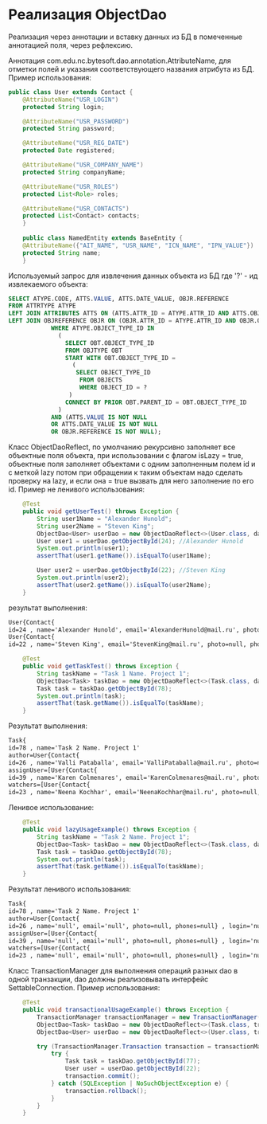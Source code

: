 # Реализация ObjectDao

Реализация через аннотации и вставку данных из БД в помеченные аннотацией поля, через рефлексию.

Аннотация com.edu.nc.bytesoft.dao.annotation.AttributeName, для отметки полей и указания соответствующего названия атрибута из БД.
Пример использования:
```java
public class User extends Contact {
    @AttributeName("USR_LOGIN")
    protected String login;

    @AttributeName("USR_PASSWORD")
    protected String password;

    @AttributeName("USR_REG_DATE")
    protected Date registered;

    @AttributeName("USR_COMPANY_NAME")
    protected String companyName;

    @AttributeName("USR_ROLES")
    protected List<Role> roles;

    @AttributeName("USR_CONTACTS")
    protected List<Contact> contacts;
    }
    
    public class NamedEntity extends BaseEntity {
    @AttributeName({"AIT_NAME", "USR_NAME", "ICN_NAME", "IPN_VALUE"})
    protected String name;
    }
```

Используемый запрос для извлечения данных объекта из БД где '?' - ид извлекаемого объекта:
```sql
SELECT ATYPE.CODE, ATTS.VALUE, ATTS.DATE_VALUE, OBJR.REFERENCE
FROM ATTRTYPE ATYPE
LEFT JOIN ATTRIBUTES ATTS ON (ATTS.ATTR_ID = ATYPE.ATTR_ID AND ATTS.OBJECT_ID = ?)
LEFT JOIN OBJREFERENCE OBJR ON (OBJR.ATTR_ID = ATYPE.ATTR_ID AND OBJR.OBJECT_ID = ?)
            WHERE ATYPE.OBJECT_TYPE_ID IN 
              (
                SELECT OBT.OBJECT_TYPE_ID
                FROM OBJTYPE OBT
                START WITH OBT.OBJECT_TYPE_ID = 
                  (
                   SELECT OBJECT_TYPE_ID
                    FROM OBJECTS
                    WHERE OBJECT_ID = ?
                 )
                CONNECT BY PRIOR OBT.PARENT_ID = OBT.OBJECT_TYPE_ID
              )
            AND (ATTS.VALUE IS NOT NULL 
            OR ATTS.DATE_VALUE IS NOT NULL
            OR OBJR.REFERENCE IS NOT NULL);
```

Класс ObjectDaoReflect, по умолчанию рекурсивно заполняет все объектные поля объекта, при использовании с флагом isLazy = true, объектные поля заполняет объектами с одним заполненным полем id и с меткой lazy потом при обращении к таким объектам надо сделать проверку на lazy, и если она = true вызвать для него заполнение по его id. Пример не ленивого использования:
```java
    @Test
    public void getUserTest() throws Exception {
        String user1Name = "Alexander Hunold";
        String user2Name = "Steven King";
        ObjectDao<User> userDao = new ObjectDaoReflect<>(User.class, dataSource.getConnection());
        User user1 = userDao.getObjectById(24); //Alexander Hunold
        System.out.println(user1);
        assertThat(user1.getName()).isEqualTo(user1Name);

        User user2 = userDao.getObjectById(22); //Steven King
        System.out.println(user2);
        assertThat(user2.getName()).isEqualTo(user2Name);
    }
```

результат выполнения:
``` tex
User{Contact{
id=24 , name='Alexander Hunold', email='AlexanderHunold@mail.ru', photo=null, phones=[+3085410111]} , login='Alexander', password='Hunold', registered=Sun May 16 00:00:00 EEST 1999, companyName='null', roles=[ROLE_PROJECT_MANAGER], contacts=null} 
User{Contact{
id=22 , name='Steven King', email='StevenKing@mail.ru', photo=null, phones=[+3085411111]} , login='Steven', password='King', registered=Fri Jan 01 00:00:00 EET 1999, companyName='null', roles=[ROLE_PROJECT_MANAGER, ROLE_CUSTOMER], contacts=null} 

```

```java
    @Test
    public void getTaskTest() throws Exception {
        String taskName = "Task 1 Name. Project 1";
        ObjectDao<Task> taskDao = new ObjectDaoReflect<>(Task.class, dataSource.getConnection());
        Task task = taskDao.getObjectById(78);
        System.out.println(task);
        assertThat(task.getName()).isEqualTo(taskName);
    }
```
Результат выполнения:
```tex
Task{
id=78 , name='Task 2 Name. Project 1'
author=User{Contact{
id=26 , name='Valli Pataballa', email='ValliPataballa@mail.ru', photo=null, phones=[+3085410111]} , login='Valli', password='Pataballa', registered=Fri Aug 12 00:00:00 EEST 1994, companyName='null', roles=[ROLE_TEAM_LEAD], contacts=null} , createdDate=Thu Oct 16 00:00:00 EEST 2014, description='Second task for Module 1', status=STATUS_CLOSED, deadlineDate=Mon Nov 16 00:00:00 EET 2015, completedDate=null
assignUser=[User{Contact{
id=39 , name='Karen Colmenares', email='KarenColmenares@mail.ru', photo=null, phones=[+3085410111]} , login='Karen', password='Colmenares', registered=Wed Dec 27 00:00:00 EET 2000, companyName='null', roles=[ROLE_DEVELOPER], contacts=null} ], priority=4, 
watchers=[User{Contact{
id=23 , name='Neena Kochhar', email='NeenaKochhar@mail.ru', photo=null, phones=[+3085410111]} , login='Neena', password='Kochhar', registered=Thu Apr 01 00:00:00 EEST 1999, companyName='null', roles=[ROLE_PROJECT_MANAGER], contacts=null} ], comments=null, parentTask=null} 
```

Ленивое использование:
```java
    @Test
    public void lazyUsageExample() throws Exception {
        String taskName = "Task 2 Name. Project 1";
        ObjectDao<Task> taskDao = new ObjectDaoReflect<>(Task.class, dataSource.getConnection(), true);
        Task task = taskDao.getObjectById(78);
        System.out.println(task);
        assertThat(task.getName()).isEqualTo(taskName);
    }
```

Результат ленивого использования:
```tex
Task{
id=78 , name='Task 2 Name. Project 1'
author=User{Contact{
id=26 , name='null', email='null', photo=null, phones=null} , login='null', password='null', registered=null, companyName='null', roles=null, contacts=null} , createdDate=Thu Oct 16 00:00:00 EEST 2014, description='Second task for Module 1', status=STATUS_CLOSED, deadlineDate=Mon Nov 16 00:00:00 EET 2015, completedDate=null
assignUser=[User{Contact{
id=39 , name='null', email='null', photo=null, phones=null} , login='null', password='null', registered=null, companyName='null', roles=null, contacts=null} ], priority=4,
watchers=[User{Contact{
id=23 , name='null', email='null', photo=null, phones=null} , login='null', password='null', registered=null, companyName='null', roles=null, contacts=null} ], comments=null, parentTask=null} 
```

Класс TransactionManager для выполнения операций разных dao в одной транзакции, dao должны реализовывать интерфейс SettableConnection.
Пример использования:
```java
    @Test
    public void transactionalUsageExample() throws Exception {
        TransactionManager transactionManager = new TransactionManager();
        ObjectDao<Task> taskDao = new ObjectDaoReflect<>(Task.class, transactionManager);
        ObjectDao<User> userDao = new ObjectDaoReflect<>(User.class, transactionManager);

        try (TransactionManager.Transaction transaction = transactionManager.startTransaction()) {
            try {
                Task task = taskDao.getObjectById(77);
                User user = userDao.getObjectById(22);
                transaction.commit();
            } catch (SQLException | NoSuchObjectException e) {
                transaction.rollback();
            }
        }
    }
```

 














